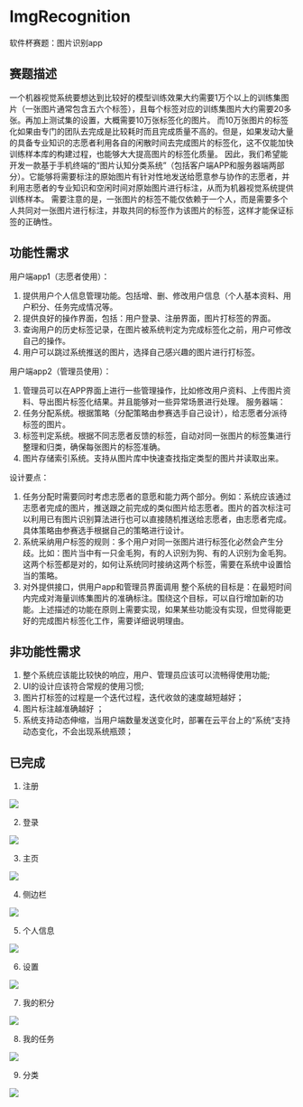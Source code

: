 # ImgRecognition
软件杯赛题：图片识别app
 
## 赛题描述

一个机器视觉系统要想达到比较好的模型训练效果大约需要1万个以上的训练集图片（一张图片通常包含五六个标签），且每个标签对应的训练集图片大约需要20多张。再加上测试集的设置，大概需要10万张标签化的图片。
而10万张图片的标签化如果由专门的团队去完成是比较耗时而且完成质量不高的。但是，如果发动大量的具备专业知识的志愿者利用各自的闲散时间去完成图片的标签化，这不仅能加快训练样本库的构建过程，也能够大大提高图片的标签化质量。
因此，我们希望能开发一款基于手机终端的“图片认知分类系统”（包括客户端APP和服务器端两部分）。它能够将需要标注的原始图片有针对性地发送给愿意参与协作的志愿者，并利用志愿者的专业知识和空闲时间对原始图片进行标注，从而为机器视觉系统提供训练样本。
需要注意的是，一张图片的标签不能仅依赖于一个人，而是需要多个人共同对一张图片进行标注，并取共同的标签作为该图片的标签，这样才能保证标签的正确性。

## 功能性需求
用户端app1（志愿者使用）：

1. 提供用户个人信息管理功能。包括增、删、修改用户信息（个人基本资料、用户积分、任务完成情况等。
2. 提供良好的操作界面，包括：用户登录、注册界面，图片打标签的界面。
3. 查询用户的历史标签记录，在图片被系统判定为完成标签化之前，用户可修改自己的操作。
4. 用户可以跳过系统推送的图片，选择自己感兴趣的图片进行打标签。

用户端app2（管理员使用）：

1. 管理员可以在APP界面上进行一些管理操作，比如修改用户资料、上传图片资料、导出图片标签化结果。并且能够对一些异常场景进行处理。
服务器端：
1. 任务分配系统。根据策略（分配策略由参赛选手自己设计），给志愿者分派待标签的图片。
2. 标签判定系统。根据不同志愿者反馈的标签，自动对同一张图片的标签集进行整理和归类，确保每张图片的标签准确。
3. 图片存储索引系统。支持从图片库中快速查找指定类型的图片并读取出来。

设计要点：

1. 任务分配时需要同时考虑志愿者的意愿和能力两个部分。例如：系统应该通过志愿者完成的图片，推送跟之前完成的类似图片给志愿者。图片的首次标注可以利用已有图片识别算法进行也可以直接随机推送给志愿者，由志愿者完成。具体策略由参赛选手根据自己的策略进行设计。
2. 系统采纳用户标签的规则：多个用户对同一张图片进行标签化必然会产生分歧。比如：图片当中有一只金毛狗，有的人识别为狗、有的人识别为金毛狗。这两个标签都是对的，如何让系统同时接纳这两个标签，需要在系统中设置恰当的策略。
3. 对外提供接口，供用户app和管理员界面调用
整个系统的目标是：在最短时间内完成对海量训练集图片的准确标注。围绕这个目标，可以自行增加新的功能。上述描述的功能在原则上需要实现，如果某些功能没有实现，但觉得能更好的完成图片标签化工作，需要详细说明理由。

## 非功能性需求
1. 整个系统应该能比较快的响应，用户、管理员应该可以流畅得使用功能;
2. UI的设计应该符合常规的使用习惯;
3. 图片打标签的过程是一个迭代过程，迭代收敛的速度越短越好；
4. 图片标注越准确越好 ；
5. 系统支持动态伸缩，当用户端数量发送变化时，部署在云平台上的“系统“支持动态变化，不会出现系统瓶颈；

## 已完成
1. 注册

![](http://on409sjdq.bkt.clouddn.com/%E6%B3%A8%E5%86%8C.jpg)

2. 登录

![](http://on409sjdq.bkt.clouddn.com/%E7%99%BB%E5%BD%95.jpg)

3. 主页

![](http://on409sjdq.bkt.clouddn.com/%E4%B8%BB%E9%A1%B5.jpg)

4. 侧边栏

![](http://on409sjdq.bkt.clouddn.com/%E4%BE%A7%E8%BE%B9%E6%A0%8F.jpg)

5. 个人信息

![](http://on409sjdq.bkt.clouddn.com/%E4%B8%AA%E4%BA%BA%E4%BF%A1%E6%81%AF.jpg)

6. 设置

![](http://on409sjdq.bkt.clouddn.com/%E8%AE%BE%E7%BD%AE.jpg)

7. 我的积分

![](http://on409sjdq.bkt.clouddn.com/%E6%88%91%E7%9A%84%E7%A7%AF%E5%88%86.jpg)

8. 我的任务

![](http://on409sjdq.bkt.clouddn.com/%E4%BB%BB%E5%8A%A1.jpg)

9. 分类

![](http://on409sjdq.bkt.clouddn.com/%E5%88%86%E7%B1%BB.jpg)
